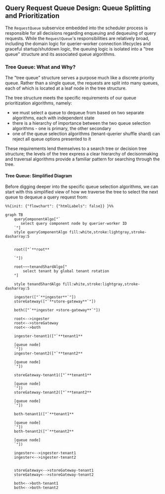 ## Query Request Queue Design: Queue Splitting and Prioritization

The `RequestQueue` subservice embedded into the scheduler process is responsible for
all decisions regarding enqueuing and dequeuing of query requests.
While the `RequestQueue`'s responsibilities are relatively broad, including the domain logic for
querier-worker connection lifecycles and graceful startup/shutdown logic,
the queuing logic is isolated into a "tree queue" structure and its associated queue algorithms.


### Tree Queue: What and Why?

The "tree queue" structure serves a purpose much like a discrete priority queue.
Rather than a single queue, the requests are split into many queues,
each of which is located at a leaf node in the tree structure.


The tree structure meets the specific requirements of our queue prioritization algorithms, namely:

* we must select a queue to dequeue from based on two separate algorithms, each with independent state
* there is a hierarchy of importance between the two queue selection algorithms - one is primary, the other secondary
* one of the queue selection algorithms (tenant-querier shuffle shard) can reject all queue options presented to it

These requirements lend themselves to a search tree or decision tree structure;
the levels of the tree express a clear hierarchy of decisonmaking
and traversal algorithms provide a familiar pattern for searching through the tree.

#### Tree Queue: Simplified Diagram

Before digging deeper into the specific queue selection algorithms,
we can start with this simplified view of how we traverse the tree
to select the next queue to dequeue a query request from:

```mermaid
%%{init: {"flowchart": {"htmlLabels": false}} }%%

graph TB
    queryComponentAlgo["`
       select query component node by querier-worker ID
    `"]
    style queryComponentAlgo fill:white,stroke:lightgray,stroke-dasharray:5


    root(["`**root**

    `"])

    root~~~tenandShardAlgo["
        select tenant by global tenant rotation
    "]

    style tenandShardAlgo fill:white,stroke:lightgray,stroke-dasharray:5

    ingester(["`**ingester**`"])
    storeGateway(["`**store-gateway**`"])

    both(["`**ingester +store-gateway**`"])

    root<-->ingester
    root<-->storeGateway
    root<-->both

    ingester-tenant1(["`**tenant1**

    [queue node]
    `"])
    ingester-tenant2(["`**tenant2**

    [queue node]
    `"])

    storeGateway-tenant1(["`**tenant1**

    [queue node]
    `"])
    storeGateway-tenant2(["`**tenant2**

    [queue node]
    `"])

    both-tenant1(["`**tenant1**

    [queue node]
    `"])
    both-tenant2(["`**tenant2**

    [queue node]
    `"])

    ingester<-->ingester-tenant1
    ingester<-->ingester-tenant2


    storeGateway<-->storeGateway-tenant1
    storeGateway<-->storeGateway-tenant2

    both<-->both-tenant1
    both<-->both-tenant2


```


